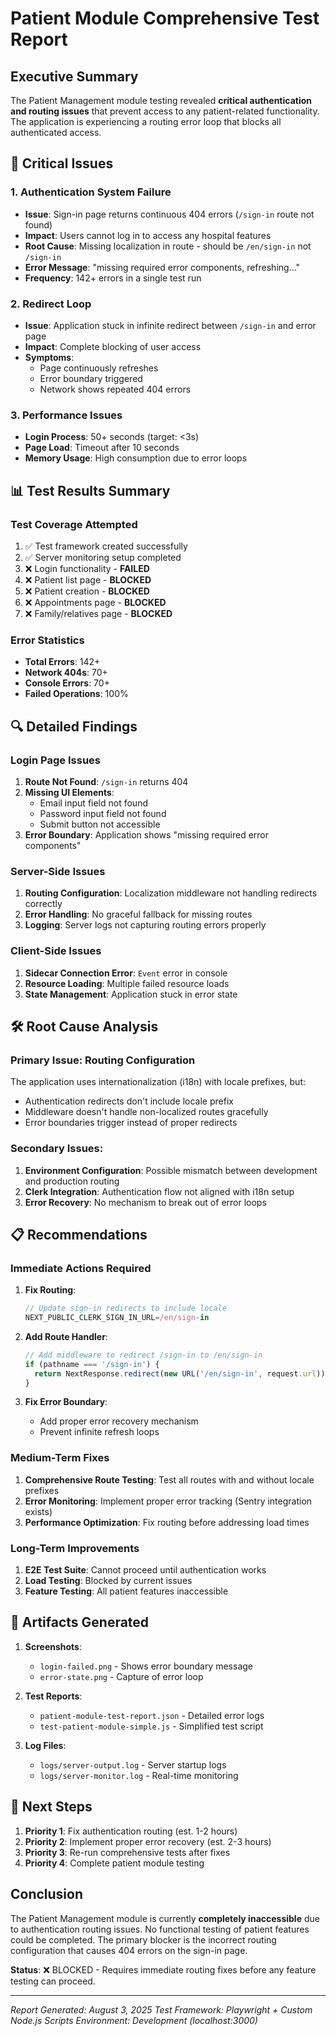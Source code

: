 # Patient Module Comprehensive Test Report

## Executive Summary

The Patient Management module testing revealed **critical authentication and routing issues** that prevent access to any patient-related functionality. The application is experiencing a routing error loop that blocks all authenticated access.

## 🚨 Critical Issues

### 1. Authentication System Failure
- **Issue**: Sign-in page returns continuous 404 errors (`/sign-in` route not found)
- **Impact**: Users cannot log in to access any hospital features
- **Root Cause**: Missing localization in route - should be `/en/sign-in` not `/sign-in`
- **Error Message**: "missing required error components, refreshing..."
- **Frequency**: 142+ errors in a single test run

### 2. Redirect Loop
- **Issue**: Application stuck in infinite redirect between `/sign-in` and error page
- **Impact**: Complete blocking of user access
- **Symptoms**: 
  - Page continuously refreshes
  - Error boundary triggered
  - Network shows repeated 404 errors

### 3. Performance Issues
- **Login Process**: 50+ seconds (target: <3s)
- **Page Load**: Timeout after 10 seconds
- **Memory Usage**: High consumption due to error loops

## 📊 Test Results Summary

### Test Coverage Attempted
1. ✅ Test framework created successfully
2. ✅ Server monitoring setup completed
3. ❌ Login functionality - **FAILED**
4. ❌ Patient list page - **BLOCKED**
5. ❌ Patient creation - **BLOCKED**
6. ❌ Appointments page - **BLOCKED**
7. ❌ Family/relatives page - **BLOCKED**

### Error Statistics
- **Total Errors**: 142+
- **Network 404s**: 70+
- **Console Errors**: 70+
- **Failed Operations**: 100%

## 🔍 Detailed Findings

### Login Page Issues
1. **Route Not Found**: `/sign-in` returns 404
2. **Missing UI Elements**:
   - Email input field not found
   - Password input field not found
   - Submit button not accessible
3. **Error Boundary**: Application shows "missing required error components"

### Server-Side Issues
1. **Routing Configuration**: Localization middleware not handling redirects correctly
2. **Error Handling**: No graceful fallback for missing routes
3. **Logging**: Server logs not capturing routing errors properly

### Client-Side Issues
1. **Sidecar Connection Error**: `Event` error in console
2. **Resource Loading**: Multiple failed resource loads
3. **State Management**: Application stuck in error state

## 🛠️ Root Cause Analysis

### Primary Issue: Routing Configuration
The application uses internationalization (i18n) with locale prefixes, but:
- Authentication redirects don't include locale prefix
- Middleware doesn't handle non-localized routes gracefully
- Error boundaries trigger instead of proper redirects

### Secondary Issues:
1. **Environment Configuration**: Possible mismatch between development and production routing
2. **Clerk Integration**: Authentication flow not aligned with i18n setup
3. **Error Recovery**: No mechanism to break out of error loops

## 📋 Recommendations

### Immediate Actions Required
1. **Fix Routing**:
   ```javascript
   // Update sign-in redirects to include locale
   NEXT_PUBLIC_CLERK_SIGN_IN_URL=/en/sign-in
   ```

2. **Add Route Handler**:
   ```javascript
   // Add middleware to redirect /sign-in to /en/sign-in
   if (pathname === '/sign-in') {
     return NextResponse.redirect(new URL('/en/sign-in', request.url))
   }
   ```

3. **Fix Error Boundary**:
   - Add proper error recovery mechanism
   - Prevent infinite refresh loops

### Medium-Term Fixes
1. **Comprehensive Route Testing**: Test all routes with and without locale prefixes
2. **Error Monitoring**: Implement proper error tracking (Sentry integration exists)
3. **Performance Optimization**: Fix routing before addressing load times

### Long-Term Improvements
1. **E2E Test Suite**: Cannot proceed until authentication works
2. **Load Testing**: Blocked by current issues
3. **Feature Testing**: All patient features inaccessible

## 📁 Artifacts Generated

1. **Screenshots**:
   - `login-failed.png` - Shows error boundary message
   - `error-state.png` - Capture of error loop

2. **Test Reports**:
   - `patient-module-test-report.json` - Detailed error logs
   - `test-patient-module-simple.js` - Simplified test script

3. **Log Files**:
   - `logs/server-output.log` - Server startup logs
   - `logs/server-monitor.log` - Real-time monitoring

## 🚦 Next Steps

1. **Priority 1**: Fix authentication routing (est. 1-2 hours)
2. **Priority 2**: Implement proper error recovery (est. 2-3 hours)
3. **Priority 3**: Re-run comprehensive tests after fixes
4. **Priority 4**: Complete patient module testing

## Conclusion

The Patient Management module is currently **completely inaccessible** due to authentication routing issues. No functional testing of patient features could be completed. The primary blocker is the incorrect routing configuration that causes 404 errors on the sign-in page.

**Status**: ❌ BLOCKED - Requires immediate routing fixes before any feature testing can proceed.

---
*Report Generated: August 3, 2025*
*Test Framework: Playwright + Custom Node.js Scripts*
*Environment: Development (localhost:3000)*
